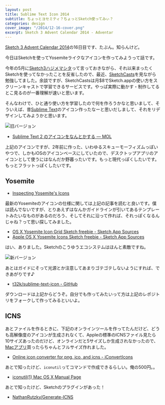 ```yaml
---
layout: post
title: Sublime Text Icon 2014
subtitle: ちょっとヨセミティ？ちょっとSketch使ってみぃ？
categories: design
cover_image: "/2014/12-16-cover.png"
excerpt: Sketch 3 Advent Calendar 2014 - Adventar
---
```


[Sketch 3 Advent Calendar 2014](http://www.adventar.org/calendars/347)の16日目です、たぶん。知らんけど。

今日はSketchを使ってYosemiteライクなアイコンを作ってみようって話です。

今年の5月に[Sketch3ハジメマシタ](/mol/log/sketch3/)って言っておきながら、それ以来まったくSketchを使ってなかったことを反省したので、最近、[SketchCasts](http://www.sketchcasts.net/)を見ながら勉強してました。余談ですが、SketchCastsは月$8でSketch.appの使い方をスクリーンキャストで学習できるサービスです。やっぱ実際に動かす・制作してるとこ見るのが一番理解が速いと思います。

そんなわけで、ひと通り使い方を学習したので何を作ろうかなと思いまして、そういえば、昔[Sublime Text](http://www.sublimetext.com/)のアイコン作ったなーと思いだしまして、それをリデザインしてみようかと思います。

![旧バージョン](http://t32k.me/static/blog/2012/12/icon2.jpg)

+ [Sublime Text 2 のアイコンをなんとかする — MOL](/mol/log/present-for-you/)

上記のアイコンですが、2年前に作った、いわゆるスキューモーフィズムっぽいやつで、しかもiOSのアイコンベースにしていたので、デスクトップアプリのアイコンとして使うにはなんだか野暮ったいです。もっと現代っぽくしたいです。もっとフラットっぽくしたいです。

## Yosemite

+ [Inspecting Yosemite's Icons](http://martiancraft.com/blog/2014/07/inspecting-yosemite-icons/)

最新のYosemiteのアイコンの仕様に関しては上記の記事を読むと良いです。僕は読んでないですが、とりあえずはなんかガイドラインが引いてあるテンプレートみたいなものがあるのだろう、そしてそれに沿って作れば、それっぽくなるんじゃね？って思い探してみました。

+ [OS X Yosemite Icon Grid Sketch freebie - Sketch App Sources](http://www.sketchappsources.com/free-source/630-os-x-yosemite-icon-grid-sketch-freebie-resource.html)
+ [Apple OS X Yosemite Icons Sketch freebie - Sketch App Sources](http://www.sketchappsources.com/free-source/563-osx-yosemite-icons-sketch-freebie.html)

はい、ありました。Sketchのこうゆうエコシステムはほんと素敵ですね。


![新バージョン](/mol/images/2014/12-16-fig01.jpg)

あとはガイドにそって光源とか注意してあまりゴテゴテしないようにすれば、できあがりです♪

+ [t32k/sublime-text-icon - GitHub](https://github.com/t32k/sublime-text-icon)

ダウンロードは上記からどうぞ。自分でも作ってみたいって方は上記のレポジトリをフォークして作ってみるといいよ。

## ICNS

あとファイルを作るときに、下記のオンラインツールを作ってたんだけど、どうも高解像度のアイコンが生成されなくて、Appleの標準のICNSファイル見たら10サイズあったのだけど、オンラインだと5サイズしか生成されなかったので、[Macアプリ](https://itunes.apple.com/us/app/iconvert-icons/id515197296?mt=12&ign-mpt=uo%3D4)買ったらちゃんとフルサイズ作れました。

+ [Online icon converter for png, ico, and icns - iConvertIcons](http://iconverticons.com/online/)

あとで知ったけど、`iconutil`ってコマンドで作成できるらしい。俺の500円。。

+ [iconutil(1) Mac OS X Manual Page](https://developer.apple.com/library/mac/documentation/Darwin/Reference/ManPages/man1/iconutil.1.html)

あとで知ったけど、Sketchのプラグインがあった！

+ [NathanRutzky/Generate-ICNS](https://github.com/NathanRutzky/Generate-ICNS)

